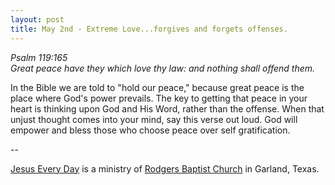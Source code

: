 ```yaml
---
layout: post
title: May 2nd - Extreme Love...forgives and forgets offenses.
---
```


_Psalm 119:165  
Great peace have they which love thy law: and nothing shall offend
them._

In the Bible we are told to "hold our peace," because great peace
is the place where God's power prevails. The key to getting that
peace in your heart is thinking upon God and His Word, rather than
the offense. When that unjust thought comes into your mind, say this
verse out loud. God will empower and bless those who choose peace
over self gratification.

 --

<a href=http://jesuseveryday.net>Jesus Every Day</a> is a ministry of <a href=http://rodgersbaptist.net>Rodgers Baptist Church</a> in Garland, Texas.
